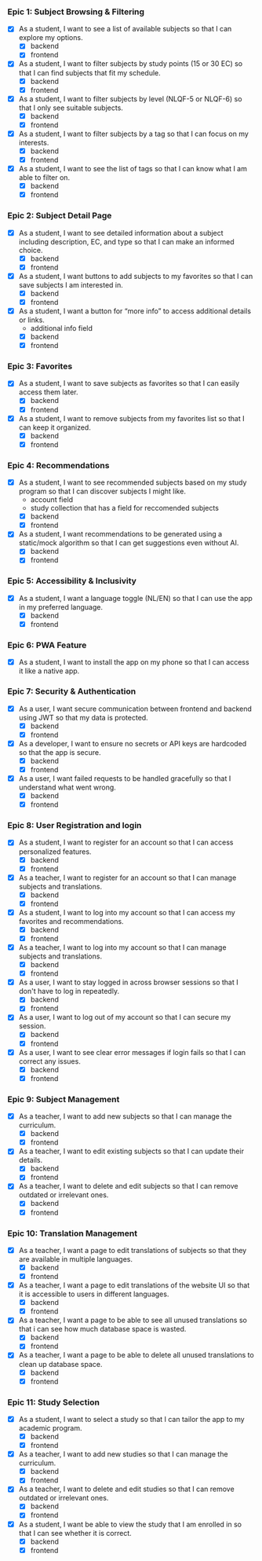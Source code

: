 ### Epic 1: Subject Browsing & Filtering
- [x] As a student, I want to see a list of available subjects so that I can explore my options.  
    - [x] backend
    - [x] frontend
- [x] As a student, I want to filter subjects by study points (15 or 30 EC) so that I can find subjects that fit my schedule.  
    - [x] backend
    - [x] frontend
- [x] As a student, I want to filter subjects by level (NLQF-5 or NLQF-6) so that I only see suitable subjects.  
    - [x] backend
    - [x] frontend
- [x] As a student, I want to filter subjects by a tag so that I can focus on my interests.  
    - [x] backend
    - [x] frontend
- [x] As a student, I want to see the list of tags so that I can know what I am able to filter on.  
    - [x] backend
    - [x] frontend

### Epic 2: Subject Detail Page
- [x] As a student, I want to see detailed information about a subject including description, EC, and type so that I can make an informed choice.  
    - [x] backend
    - [x] frontend
- [x] As a student, I want buttons to add subjects to my favorites so that I can save subjects I am interested in. 
    - [x] backend
    - [x] frontend 
- [x] As a student, I want a button for “more info” to access additional details or links.  
    - additional info field
    - [x] backend
    - [x] frontend

### Epic 3: Favorites
- [x] As a student, I want to save subjects as favorites so that I can easily access them later.  
    - [x] backend
    - [x] frontend
- [x] As a student, I want to remove subjects from my favorites list so that I can keep it organized.  
    - [x] backend
    - [x] frontend

### Epic 4: Recommendations
- [x] As a student, I want to see recommended subjects based on my study program so that I can discover subjects I might like.  
    - account field
    - study collection that has a field for reccomended subjects
    - [x] backend
    - [x] frontend
- [x] As a student, I want recommendations to be generated using a static/mock algorithm so that I can get suggestions even without AI.  
    - [x] backend
    - [x] frontend

### Epic 5: Accessibility & Inclusivity
- [x] As a student, I want a language toggle (NL/EN) so that I can use the app in my preferred language.  
    - [x] backend
    - [x] frontend

### Epic 6: PWA Feature
- [x] As a student, I want to install the app on my phone so that I can access it like a native app.  

### Epic 7: Security & Authentication
- [x] As a user, I want secure communication between frontend and backend using JWT so that my data is protected.  
    - [x] backend
    - [x] frontend
- [x] As a developer, I want to ensure no secrets or API keys are hardcoded so that the app is secure.  
    - [x] backend
    - [x] frontend
- [x] As a user, I want failed requests to be handled gracefully so that I understand what went wrong.
    - [x] backend
    - [x] frontend

### Epic 8: User Registration and login
- [x] As a student, I want to register for an account so that I can access personalized features.
    - [x] backend
    - [x] frontend
- [x] As a teacher, I want to register for an account so that I can manage subjects and translations.
    - [x] backend
    - [x] frontend
- [x] As a student, I want to log into my account so that I can access my favorites and recommendations.
    - [x] backend
    - [x] frontend
- [x] As a teacher, I want to log into my account so that I can manage subjects and translations.
    - [x] backend
    - [x] frontend
- [x] As a user, I want to stay logged in across browser sessions so that I don't have to log in repeatedly.
    - [x] backend
    - [x] frontend
- [x] As a user, I want to log out of my account so that I can secure my session.
    - [x] backend
    - [x] frontend
- [x] As a user, I want to see clear error messages if login fails so that I can correct any issues.
    - [x] backend
    - [x] frontend

### Epic 9: Subject Management
- [x] As a teacher, I want to add new subjects so that I can manage the curriculum.  
    - [x] backend
    - [x] frontend
- [x] As a teacher, I want to edit existing subjects so that I can update their details.  
    - [x] backend
    - [x] frontend
- [x] As a teacher, I want to delete and edit subjects so that I can remove outdated or irrelevant ones.  
    - [x] backend
    - [x] frontend

### Epic 10: Translation Management
- [x] As a teacher, I want a page to edit translations of subjects so that they are available in multiple languages.  
    - [x] backend
    - [x] frontend
- [x] As a teacher, I want a page to edit translations of the website UI so that it is accessible to users in different languages.  
    - [x] backend
    - [x] frontend
- [x] As a teacher, I want a page to be able to see all unused translations so that i can see how much database space is wasted.  
    - [x] backend
    - [x] frontend
- [x] As a teacher, I want a page to be able to delete all unused translations to clean up database space.  
    - [x] backend
    - [x] frontend

### Epic 11: Study Selection
- [x] As a student, I want to select a study so that I can tailor the app to my academic program.
    - [x] backend
    - [x] frontend
- [x] As a teacher, I want to add new studies so that I can manage the curriculum.  
    - [x] backend
    - [x] frontend
- [x] As a teacher, I want to delete and edit studies so that I can remove outdated or irrelevant ones.  
    - [x] backend
    - [x] frontend
- [x] As a student, I want be able to view the study that I am enrolled in so that I can see whether it is correct.
    - [x] backend
    - [x] frontend